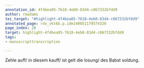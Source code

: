 ```yaml
---
annotation_id: 4f4bea05-7618-4eb0-83d4-c067332bfdd9
author: rmadams
tei_target: "#highlight-4f4bea05-7618-4eb0-83d4-c067332bfdd9"
annotated_page: rdx_vkt6b.p.idm140051179574320
page_index: 28
target: highlight-4f4bea05-7618-4eb0-83d4-c067332bfdd9
tags:
- manuscripttranscription

---
```

Zehle auff/
in diesem kauff/
ist gelt die losung/
des Babst soldung.